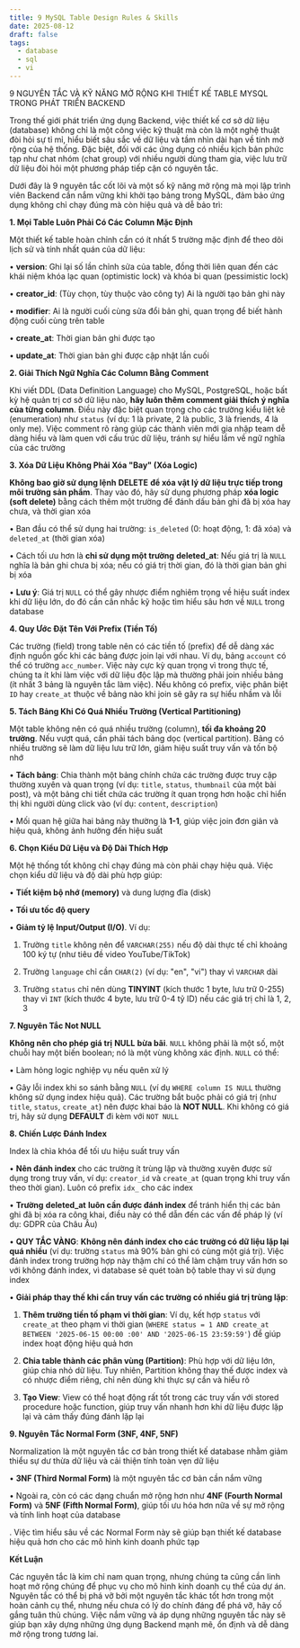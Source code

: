 ```yaml
---
title: 9 MySQL Table Design Rules & Skills
date: 2025-08-12
draft: false
tags:
  - database
  - sql
  - vi
---
```

9 NGUYÊN TẮC VÀ KỸ NĂNG MỞ RỘNG KHI THIẾT KẾ TABLE MYSQL TRONG PHÁT TRIỂN BACKEND
<!--more-->
Trong thế giới phát triển ứng dụng Backend, việc thiết kế cơ sở dữ liệu (database) không chỉ là một công việc kỹ thuật mà còn là một nghệ thuật đòi hỏi sự tỉ mỉ, hiểu biết sâu sắc về dữ liệu và tầm nhìn dài hạn về tính mở rộng của hệ thống. Đặc biệt, đối với các ứng dụng có nhiều kịch bản phức tạp như chat nhóm (chat group) với nhiều người dùng tham gia, việc lưu trữ dữ liệu đòi hỏi một phương pháp tiếp cận có nguyên tắc.

Dưới đây là 9 nguyên tắc cốt lõi và một số kỹ năng mở rộng mà mọi lập trình viên Backend cần nắm vững khi khởi tạo bảng trong MySQL, đảm bảo ứng dụng không chỉ chạy đúng mà còn hiệu quả và dễ bảo trì:

**1. Mọi Table Luôn Phải Có Các Column Mặc Định**

Một thiết kế table hoàn chỉnh cần có ít nhất 5 trường mặc định để theo dõi lịch sử và tính nhất quán của dữ liệu:

• **version**: Ghi lại số lần chỉnh sửa của table, đồng thời liên quan đến các khái niệm khóa lạc quan (optimistic lock) và khóa bi quan (pessimistic lock)

• **creator_id**: (Tùy chọn, tùy thuộc vào công ty) Ai là người tạo bản ghi này

• **modifier**: Ai là người cuối cùng sửa đổi bản ghi, quan trọng để biết hành động cuối cùng trên table

• **create_at**: Thời gian bản ghi được tạo

• **update_at**: Thời gian bản ghi được cập nhật lần cuối

**2. Giải Thích Ngữ Nghĩa Các Column Bằng Comment**

Khi viết DDL (Data Definition Language) cho MySQL, PostgreSQL, hoặc bất kỳ hệ quản trị cơ sở dữ liệu nào, **hãy luôn thêm comment giải thích ý nghĩa của từng column**. Điều này đặc biệt quan trọng cho các trường kiểu liệt kê (enumeration) như `status` (ví dụ: 1 là private, 2 là public, 3 là friends, 4 là only me). Việc comment rõ ràng giúp các thành viên mới gia nhập team dễ dàng hiểu và làm quen với cấu trúc dữ liệu, tránh sự hiểu lầm về ngữ nghĩa của các trường

**3. Xóa Dữ Liệu Không Phải Xóa "Bay" (Xóa Logic)**

**Không bao giờ sử dụng lệnh** **DELETE** **để xóa vật lý dữ liệu trực tiếp trong môi trường sản phẩm**. Thay vào đó, hãy sử dụng phương pháp **xóa logic (soft delete)** bằng cách thêm một trường để đánh dấu bản ghi đã bị xóa hay chưa, và thời gian xóa

• Ban đầu có thể sử dụng hai trường: `is_deleted` (0: hoạt động, 1: đã xóa) và `deleted_at` (thời gian xóa)

• Cách tối ưu hơn là **chỉ sử dụng một trường** **deleted_at**: Nếu giá trị là `NULL` nghĩa là bản ghi chưa bị xóa; nếu có giá trị thời gian, đó là thời gian bản ghi bị xóa

• **Lưu ý**: Giá trị `NULL` có thể gây nhược điểm nghiêm trọng về hiệu suất index khi dữ liệu lớn, do đó cần cân nhắc kỹ hoặc tìm hiểu sâu hơn về `NULL` trong database

**4. Quy Ước Đặt Tên Với Prefix (Tiền Tố)**

Các trường (field) trong table nên có các tiền tố (prefix) để dễ dàng xác định nguồn gốc khi các bảng được join lại với nhau. Ví dụ, bảng `account` có thể có trường `acc_number`. Việc này cực kỳ quan trọng vì trong thực tế, chúng ta ít khi làm việc với dữ liệu độc lập mà thường phải join nhiều bảng (ít nhất 3 bảng là nguyên tắc làm việc). Nếu không có prefix, việc phân biệt `ID` hay `create_at` thuộc về bảng nào khi join sẽ gây ra sự hiểu nhầm và lỗi

**5. Tách Bảng Khi Có Quá Nhiều Trường (Vertical Partitioning)**

Một table không nên có quá nhiều trường (column), **tối đa khoảng 20 trường**. Nếu vượt quá, cần phải tách bảng dọc (vertical partition). Bảng có nhiều trường sẽ làm dữ liệu lưu trữ lớn, giảm hiệu suất truy vấn và tốn bộ nhớ

• **Tách bảng**: Chia thành một bảng chính chứa các trường được truy cập thường xuyên và quan trọng (ví dụ: `title`, `status`, `thumbnail` của một bài post), và một bảng chi tiết chứa các trường ít quan trọng hơn hoặc chỉ hiển thị khi người dùng click vào (ví dụ: `content`, `description`)

• Mối quan hệ giữa hai bảng này thường là **1-1**, giúp việc join đơn giản và hiệu quả, không ảnh hưởng đến hiệu suất

**6. Chọn Kiểu Dữ Liệu và Độ Dài Thích Hợp**

Một hệ thống tốt không chỉ chạy đúng mà còn phải chạy hiệu quả. Việc chọn kiểu dữ liệu và độ dài phù hợp giúp:

• **Tiết kiệm bộ nhớ (memory)** và dung lượng đĩa (disk)

• **Tối ưu tốc độ query**

• **Giảm tỷ lệ Input/Output (I/O)**. Ví dụ:

1. Trường `title` không nên để `VARCHAR(255)` nếu độ dài thực tế chỉ khoảng 100 ký tự (như tiêu đề video YouTube/TikTok)

2. Trường `language` chỉ cần `CHAR(2)` (ví dụ: "en", "vi") thay vì `VARCHAR` dài

3. Trường `status` chỉ nên dùng **TINYINT** (kích thước 1 byte, lưu trữ 0-255) thay vì `INT` (kích thước 4 byte, lưu trữ 0-4 tỷ ID) nếu các giá trị chỉ là 1, 2, 3

**7. Nguyên Tắc Not NULL**

**Không nên cho phép giá trị** **NULL** **bừa bãi**. `NULL` không phải là một số, một chuỗi hay một biến boolean; nó là một vùng không xác định. `NULL` có thể:

• Làm hỏng logic nghiệp vụ nếu quên xử lý

• Gây lỗi index khi so sánh bằng `NULL` (ví dụ `WHERE column IS NULL` thường không sử dụng index hiệu quả). Các trường bắt buộc phải có giá trị (như `title`, `status`, `create_at`) nên được khai báo là **NOT NULL**. Khi không có giá trị, hãy sử dụng **DEFAULT** đi kèm với `NOT NULL`

**8. Chiến Lược Đánh Index**

Index là chìa khóa để tối ưu hiệu suất truy vấn

• **Nên đánh index** cho các trường ít trùng lặp và thường xuyên được sử dụng trong truy vấn, ví dụ: `creator_id` và `create_at` (quan trọng khi truy vấn theo thời gian). Luôn có prefix `idx_` cho các index

• **Trường** **deleted_at** **luôn cần được đánh index** để tránh hiển thị các bản ghi đã bị xóa ra công khai, điều này có thể dẫn đến các vấn đề pháp lý (ví dụ: GDPR của Châu Âu)

• **QUY TẮC VÀNG**: **Không nên đánh index cho các trường có dữ liệu lặp lại quá nhiều** (ví dụ: trường `status` mà 90% bản ghi có cùng một giá trị). Việc đánh index trong trường hợp này thậm chí có thể làm chậm truy vấn hơn so với không đánh index, vì database sẽ quét toàn bộ table thay vì sử dụng index

• **Giải pháp thay thế khi cần truy vấn các trường có nhiều giá trị trùng lặp**:

1. **Thêm trường tiền tố phạm vi thời gian**: Ví dụ, kết hợp `status` với `create_at` theo phạm vi thời gian (`WHERE status = 1 AND create_at BETWEEN '2025-06-15 00:00 :00' AND '2025-06-15 23:59:59'`) để giúp index hoạt động hiệu quả hơn

2. **Chia table thành các phân vùng (Partition)**: Phù hợp với dữ liệu lớn, giúp chia nhỏ dữ liệu. Tuy nhiên, Partition không thay thế được index và có nhược điểm riêng, chỉ nên dùng khi thực sự cần và hiểu rõ

3. **Tạo View**: View có thể hoạt động rất tốt trong các truy vấn với stored procedure hoặc function, giúp truy vấn nhanh hơn khi dữ liệu được lặp lại và cảm thấy đúng đánh lặp lại

**9. Nguyên Tắc Normal Form (3NF, 4NF, 5NF)**

Normalization là một nguyên tắc cơ bản trong thiết kế database nhằm giảm thiểu sự dư thừa dữ liệu và cải thiện tính toàn vẹn dữ liệu

• **3NF (Third Normal Form)** là một nguyên tắc cơ bản cần nắm vững

• Ngoài ra, còn có các dạng chuẩn mở rộng hơn như **4NF (Fourth Normal Form)** và **5NF (Fifth Normal Form)**, giúp tối ưu hóa hơn nữa về sự mở rộng và tính linh hoạt của database

. Việc tìm hiểu sâu về các Normal Form này sẽ giúp bạn thiết kế database hiệu quả hơn cho các mô hình kinh doanh phức tạp

**Kết Luận**

Các nguyên tắc là kim chỉ nam quan trọng, nhưng chúng ta cũng cần linh hoạt mở rộng chúng để phục vụ cho mô hình kinh doanh cụ thể của dự án. Nguyên tắc có thể bị phá vỡ bởi một nguyên tắc khác tốt hơn trong một hoàn cảnh cụ thể, nhưng nếu chưa có lý do chính đáng để phá vỡ, hãy cố gắng tuân thủ chúng. Việc nắm vững và áp dụng những nguyên tắc này sẽ giúp bạn xây dựng những ứng dụng Backend mạnh mẽ, ổn định và dễ dàng mở rộng trong tương lai.